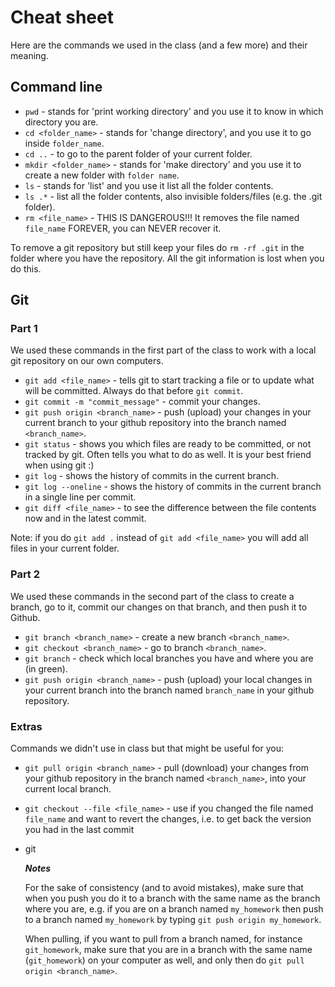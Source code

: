# Cheat sheet

Here are the commands we used in the class (and a few more) and their meaning.

## Command line

- `pwd` - stands for 'print working directory' and you use it to know in which directory you are.
- `cd <folder_name>` - stands for 'change directory', and you use it to go inside `folder_name`.
- `cd ..` - to go to the parent folder of your current folder.
- `mkdir <folder_name>` - stands for 'make directory' and you use it to create a new folder with `folder name`.
- `ls` - stands for 'list' and you use it list all the folder contents.
- `ls .*` - list all the folder contents, also invisible folders/files (e.g. the .git folder).
- `rm <file_name>` - THIS IS DANGEROUS!!! It removes the file named `file_name` FOREVER, you can NEVER recover it.

To remove a git repository but still keep your files do `rm -rf .git` in the folder where you have the repository. All the git information is lost when you do this.

## Git

### Part 1

We used these commands in the first part of the class to work with a local git repository on our own computers.

- `git add <file_name>` - tells git to start tracking a file or to update what will be committed. Always do that before `git commit`.
- `git commit -m "commit_message"` - commit your changes.
- `git push origin <branch_name>` - push (upload) your changes in your current branch to your github repository into the branch named `<branch_name>`.
- `git status` - shows you which files are ready to be committed, or not tracked by git. Often tells you what to do as well. It is your best friend when using git :)
- `git log` - shows the history of commits in the current branch.
- `git log --oneline` - shows the history of commits in the current branch in a single line per commit.
- `git diff <file_name>` - to see the difference between the file contents now and in the latest commit.

Note: if you do `git add .` instead of `git add <file_name>` you will add all files in your current folder.

### Part 2

We used these commands in the second part of the class to create a branch, go to it, commit our changes on that branch, and then push it to Github.

- `git branch <branch_name>` - create a new branch `<branch_name>`.
- `git checkout <branch_name>` - go to branch `<branch_name>`.
- `git branch` - check which local branches you have and where you are (in green).
- `git push origin <branch_name>` - push (upload) your local changes in your current branch into the branch named `branch_name` in your github repository.

### Extras

Commands we didn't use in class but that might be useful for you:

- `git pull origin <branch_name>` - pull (download) your changes from your github repository in the branch named `<branch_name>`, into your current local branch.
- `git checkout --file <file_name>` - use if you changed the file named `file_name` and want to revert the changes, i.e. to get back the version you had in the last commit
- git

  **_Notes_**

  For the sake of consistency (and to avoid mistakes), make sure that when you push you do it to a branch with the same name as the branch where you are, e.g. if you are on a branch named `my_homework` then push to a branch named `my_homework` by typing `git push origin my_homework`.

  When pulling, if you want to pull from a branch named, for instance `git_homework`, make sure that you are in a branch with the same name (`git_homework`) on your computer as well, and only then do `git pull origin <branch_name>`.
